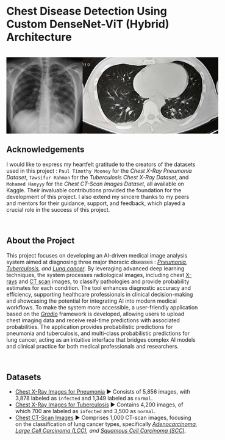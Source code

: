 # Chest Disease Detection Using Custom DenseNet-ViT (Hybrid) Architecture

<br>
<div style="display: flex; justify-content: space-between;">
  <img src="https://github.com/SoubhikSinha/Chest-Disease-Detection-Using-Custom-DenseNet-ViT-Architecture/blob/main/Deploy-Test%20Images/4ceeb362df213ccf2c0b4d6388bba1_gallery.jpg" style="height: 200px; width: auto;">
  <img src="https://github.com/SoubhikSinha/Chest-Disease-Detection-Using-Custom-DenseNet-ViT-Architecture/blob/main/Deploy-Test%20Images/642x361_SLIDE_4_What_Does_Lung_Cancer_Look_Like.jpg?raw=true" style="height: 200px; width: auto;">
</div>


Acknowledgements
---
I would like to express my heartfelt gratitude to the creators of the datasets used in this project : `Paul Timothy Mooney` for the *Chest X-Ray Pneumonia Dataset*, `Tawsifur Rahman` for the *Tuberculosis Chest X-Ray Dataset*, and `Mohamed Hanyyy` for the *Chest CT-Scan Images Dataset*, all available on Kaggle. Their invaluable contributions provided the foundation for the development of this project. I also extend my sincere thanks to my peers and mentors for their guidance, support, and feedback, which played a crucial role in the success of this project.

<br>

About the Project
---
This project focuses on developing an AI-driven medical image analysis system aimed at diagnosing three major thoracic diseases : *[Pneumonia](https://medlineplus.gov/pneumonia.html), [Tuberculosis](https://www.who.int/news-room/fact-sheets/detail/tuberculosis#:~:text=Tuberculosis%20(TB)%20is%20an%20infectious,been%20infected%20with%20TB%20bacteria.), and [Lung cancer](https://medlineplus.gov/lungcancer.html#:~:text=Lung%20cancer%20is%20cancer%20that,differently%20and%20are%20treated%20differently.)*. By leveraging advanced deep learning techniques, the system processes radiological images, including chest [X-rays](https://www.nibib.nih.gov/science-education/science-topics/x-rays#:~:text=X%2Drays%20are%20a%20form,and%20structures%20inside%20the%20body.) and [CT scan](https://my.clevelandclinic.org/health/diagnostics/4808-ct-computed-tomography-scan) images, to classify pathologies and provide probability estimates for each condition. The tool enhances diagnostic accuracy and efficiency, supporting healthcare professionals in clinical decision-making and showcasing the potential for integrating AI into modern medical workflows. To make the system more accessible, a user-friendly application based on the *[Gradio](https://www.gradio.app/)* framework is developed, allowing users to upload chest imaging data and receive real-time predictions with associated probabilities. The application provides probabilistic predictions for pneumonia and tuberculosis, and multi-class probabilistic predictions for lung cancer, acting as an intuitive interface that bridges complex AI models and clinical practice for both medical professionals and researchers.

<br>

Datasets
---

 - [Chest X-Ray Images for Pneumonia](https://www.kaggle.com/datasets/paultimothymooney/chest-xray-pneumonia) ▶️ Consists of 5,856 images, with 3,878 labeled as `infected` and 1,349 labeled as `normal`.
 - [Chest X-Ray Images for Tuberculosis](https://www.kaggle.com/datasets/tawsifurrahman/tuberculosis-tb-chest-xray-dataset) ▶️ Contains 4,200 images, of which 700 are labeled as `infected` and 3,500 as `normal`.
- [Chest CT-Scan Images](https://www.kaggle.com/datasets/mohamedhanyyy/chest-ctscan-images) ▶️ Comprises 1,000 CT-scan images, focusing on the classification of lung cancer types, specifically *[Adenocarcinoma](https://my.clevelandclinic.org/health/diseases/21652-adenocarcinoma-cancers), [Large Cell Carcinoma (LCC)](https://lcfamerica.org/about-lung-cancer/diagnosis/types/large-cell-carcinomas/), and [Squamous Cell Carcinoma (SCC)](https://www.skincancer.org/skin-cancer-information/squamous-cell-carcinoma/)*. 
